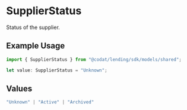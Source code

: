 # SupplierStatus

Status of the supplier.

## Example Usage

```typescript
import { SupplierStatus } from "@codat/lending/sdk/models/shared";

let value: SupplierStatus = "Unknown";
```

## Values

```typescript
"Unknown" | "Active" | "Archived"
```